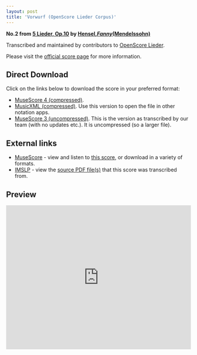 ```yaml
---
layout: post
title: 'Vorwurf (OpenScore Lieder Corpus)'
---
```


__No.2 from [5 Lieder, Op.10](https://fourscoreandmore.org/openscore/lieder/Hensel%2C_Fanny_%28Mendelssohn%29/5_Lieder%2C_Op.10/) by [Hensel,_Fanny_(Mendelssohn)](https://fourscoreandmore.org/openscore/lieder/Hensel%2C_Fanny_%28Mendelssohn%29)__

Transcribed and maintained by contributors to [OpenScore Lieder].

Please visit the [official score page] for more information.

[official score page]: https://musescore.com/openscore-lieder-corpus/scores/5000464
[OpenScore Lieder]: https://musescore.com/openscore-lieder-corpus

## Direct Download

Click on the links below to download the score in your preferred format:
- [MuseScore 4 (compressed)](https://fourscoreandmore.org/openscore/lieder/Hensel%2C_Fanny_%28Mendelssohn%29/5_Lieder%2C_Op.10/2_Vorwurf.mscz).
- [MusicXML (compressed)](https://fourscoreandmore.org/openscore/lieder/Hensel%2C_Fanny_%28Mendelssohn%29/5_Lieder%2C_Op.10/2_Vorwurf.mxl). Use this version to open the file in other notation apps.
- [MuseScore 3 (uncompressed)](https://raw.githubusercontent.com/OpenScore/Lieder/refs/heads/main/scores/Hensel%2C_Fanny_%28Mendelssohn%29/5_Lieder%2C_Op.10/2_Vorwurf/lc5000464.mscx). This is the version as transcribed by our team (with no updates etc.). It is uncompressed (so a larger file).

## External links

- [MuseScore] - view and listen to [this score][MuseScore], or download in a variety of formats.
- [IMSLP] - view the [source PDF file(s)][IMSLP] that this score was transcribed from.

[MuseScore]: https://musescore.com/score/5000464
[IMSLP]: https://imslp.org/wiki/Special:ReverseLookup/100337

## Preview

<iframe width="100%" height="394" src="https://musescore.com/openscore-lieder-corpus/scores/5000464/embed" frameborder="0" allowfullscreen allow="autoplay; fullscreen"></iframe>
